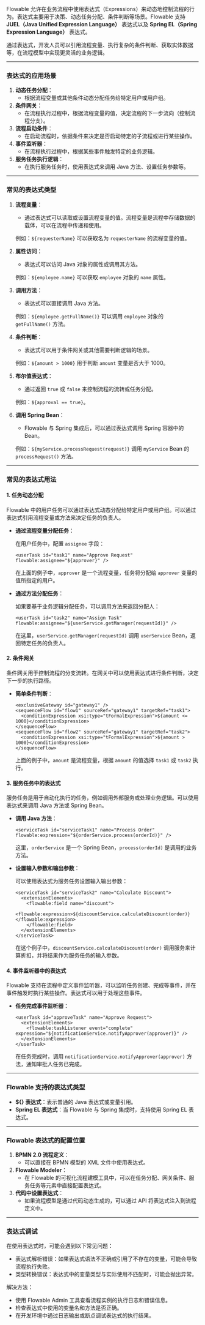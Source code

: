 Flowable 允许在业务流程中使用表达式（Expressions）来动态地控制流程的行为。表达式主要用于决策、动态任务分配、条件判断等场景。Flowable 支持 **JUEL（Java Unified Expression Language）** 表达式以及 **Spring EL（Spring Expression Language）** 表达式。

通过表达式，开发人员可以引用流程变量、执行复杂的条件判断、获取实体数据等，在流程模型中实现更灵活的业务逻辑。

------

### **表达式的应用场景**

1. **动态任务分配**：
   - 根据流程变量或其他条件动态分配任务给特定用户或用户组。
2. **条件网关**：
   - 在流程执行过程中，根据流程变量的值，决定流程的下一步流向（控制流程分支）。
3. **流程启动条件**：
   - 在启动流程时，依据条件来决定是否启动特定的子流程或进行某些操作。
4. **事件监听器**：
   - 在流程执行过程中，根据某些事件触发特定的业务逻辑。
5. **服务任务执行逻辑**：
   - 在执行服务任务时，使用表达式来调用 Java 方法、设置任务参数等。

------

### **常见的表达式类型**

1. **流程变量**：

   - 通过表达式可以读取或设置流程变量的值。流程变量是流程中存储数据的载体，可以在流程中传递和使用。

   例如：`${requesterName}` 可以获取名为 `requesterName` 的流程变量的值。

2. **属性访问**：

   - 表达式可以访问 Java 对象的属性或调用其方法。

   例如：`${employee.name}` 可以获取 `employee` 对象的 `name` 属性。

3. **调用方法**：

   - 表达式可以直接调用 Java 方法。

   例如：`${employee.getFullName()}` 可以调用 `employee` 对象的 `getFullName()` 方法。

4. **条件判断**：

   - 表达式可以用于条件网关或其他需要判断逻辑的场景。

   例如：`${amount > 1000}` 用于判断 `amount` 变量是否大于 1000。

5. **布尔值表达式**：

   - 通过返回 `true` 或 `false` 来控制流程的流转或任务分配。

   例如：`${approval == true}`。

6. **调用 Spring Bean**：

   - Flowable 与 Spring 集成后，可以通过表达式调用 Spring 容器中的 Bean。

   例如：`${myService.processRequest(request)}` 调用 `myService` Bean 的 `processRequest()` 方法。

------

### **常见的表达式用法**

#### 1. **任务动态分配**

Flowable 中的用户任务可以通过表达式动态分配给特定用户或用户组。可以通过表达式引用流程变量或方法来决定任务的负责人。

- **通过流程变量分配任务**：

  在用户任务中，配置 `assignee` 字段：

  ```
  <userTask id="task1" name="Approve Request" flowable:assignee="${approver}" />
  ```

  在上面的例子中，`approver` 是一个流程变量，任务将分配给 `approver` 变量的值所指定的用户。

- **通过方法分配任务**：

  如果要基于业务逻辑分配任务，可以调用方法来返回分配人：

  ```
  <userTask id="task2" name="Assign Task" flowable:assignee="${userService.getManager(requestId)}" />
  ```

  在这里，`userService.getManager(requestId)` 调用 `userService` Bean，返回特定任务的负责人。

#### 2. **条件网关**

条件网关用于控制流程的分支流转。在网关中可以使用表达式进行条件判断，决定下一步的执行路径。

- **简单条件判断**：

  ```
  <exclusiveGateway id="gateway1" />
  <sequenceFlow id="flow1" sourceRef="gateway1" targetRef="task1">
    <conditionExpression xsi:type="tFormalExpression">${amount <= 1000}</conditionExpression>
  </sequenceFlow>
  <sequenceFlow id="flow2" sourceRef="gateway1" targetRef="task2">
    <conditionExpression xsi:type="tFormalExpression">${amount > 1000}</conditionExpression>
  </sequenceFlow>
  ```

  上面的例子中，`amount` 是流程变量，根据 `amount` 的值选择 `task1` 或 `task2` 执行。

#### 3. **服务任务中的表达式**

服务任务是用于自动化执行的任务，例如调用外部服务或处理业务逻辑。可以使用表达式来调用 Java 方法或 Spring Bean。

- **调用 Java 方法**：

  ```
  <serviceTask id="serviceTask1" name="Process Order" flowable:expression="${orderService.process(orderId)}" />
  ```

  这里，`orderService` 是一个 Spring Bean，`process(orderId)` 是调用的业务方法。

- **设置输入参数和输出参数**：

  可以使用表达式为服务任务设置输入输出参数：

  ```
  <serviceTask id="serviceTask2" name="Calculate Discount">
    <extensionElements>
      <flowable:field name="discount">
        <flowable:expression>${discountService.calculateDiscount(order)}</flowable:expression>
      </flowable:field>
    </extensionElements>
  </serviceTask>
  ```

  在这个例子中，`discountService.calculateDiscount(order)` 调用服务来计算折扣，并将结果作为服务任务的输入参数。

#### 4. **事件监听器中的表达式**

Flowable 支持在流程中定义事件监听器，可以监听任务创建、完成等事件，并在事件触发时执行某些操作。表达式可以用于处理这些事件。

- **任务完成事件监听器**：

  ```
  <userTask id="approveTask" name="Approve Request">
    <extensionElements>
      <flowable:taskListener event="complete" expression="${notificationService.notifyApprover(approver)}" />
    </extensionElements>
  </userTask>
  ```

  在任务完成时，调用 `notificationService.notifyApprover(approver)` 方法，通知审批人任务已完成。

------

### **Flowable 支持的表达式类型**

- **${} 表达式**：表示普通的 Java 表达式或变量引用。
- **Spring EL 表达式**：当 Flowable 与 Spring 集成时，支持使用 Spring EL 表达式。

------

### **Flowable 表达式的配置位置**

1. **BPMN 2.0 流程定义**：
   - 可以直接在 BPMN 模型的 XML 文件中使用表达式。
2. **Flowable Modeler**：
   - 在 Flowable 的可视化流程建模工具中，可以在任务分配、网关条件、服务任务等元素中直接配置表达式。
3. **代码中设置表达式**：
   - 如果流程模型是通过代码动态生成的，可以通过 API 将表达式注入到流程定义中。

------

### **表达式调试**

在使用表达式时，可能会遇到以下常见问题：

- 表达式解析错误：如果表达式语法不正确或引用了不存在的变量，可能会导致流程执行失败。
- 类型转换错误：表达式中的变量类型与实际使用不匹配时，可能会抛出异常。

解决方法：

- 使用 Flowable Admin 工具查看流程实例的执行日志和错误信息。
- 检查表达式中使用的变量名和方法是否正确。
- 在开发环境中通过日志输出或断点调试表达式的执行结果。